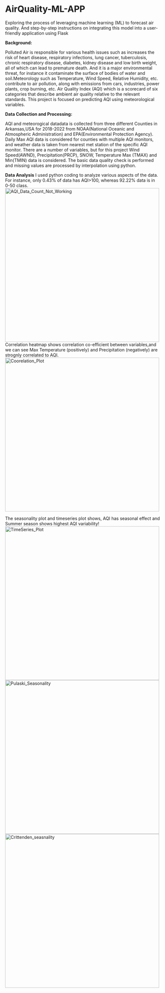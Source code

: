 # AirQuality-ML-APP
Exploring the process of leveraging machine learning (ML) to forecast air quality. And step-by-step instructions on integrating this model into a user-friendly application using Flask

**Background:**

Polluted Air is responsible for various health issues such as increases the risk of heart disease, respiratory infections, lung cancer, tuberculosis, chronic respiratory disease, diabetes, kidney disease and low birth weight, all of which can lead to premature death. And it is a major environmental threat, for instance it contaminate the surface of bodies of water and soil.Meteorology such as Temperature, Wind Speed, Relative Humidity, etc. contribute to air pollution, along with emissions from cars, industries, power plants, crop burning, etc. Air Quality Index (AQI) which is a scorecard of six categories that describe ambient air quality relative to the relevant standards. This project is focused on predicting AQI using meteorological variables.

**Data Collection and Processing:**

AQI and meteorogical datadata is collected from three different Counties in Arkansas,USA for 2018-2022 from NOAA(National Oceanic and Atmospheric Administration) and EPA(Environmental Protection Agency). Daily Max AQI data is considered for counties with multiple AQI monitors, and weather data is taken from nearest met station of the specific AQI monitor. There are a number of variables, but for this project Wind Speed(AWND), Precipitation(PRCP), SNOW, Temperature Max (TMAX) and Min(TMIN) data is considered. The basic data quality check is performed and missing values are processed by interpolation using python.

**Data Analysis**
I used python coding to analyze various aspects of the data. For instance, only 0.43% of data has AQI>100, whereas 92.22% data is in 0-50 class.
<img src="https://github.com/iqbal-T19/image/blob/main/AQI%20counts_Overall.png?raw=true" width="500" alt="AQI_Data_Count_Not_Working">
Correlation heatmap shows correlation co-efficient between variables,and we can see Max Temperature (positively)  and  Precipitation (negatively) are strognly correlated to AQI. 
<img src="https://github.com/iqbal-T19/image/blob/main/Corr%20plot.png?raw=true" width="500" alt="Coorelation_Plot">

The seasonality plot and timeseries plot shows, AQI has seasonal effect and Summer season shows highest AQI variability!
<img src="https://github.com/iqbal-T19/image/blob/main/TimeSeries_Plot.png?raw=true" width="500" alt="TimeSeries_Plot">
<img src="https://github.com/iqbal-T19/image/blob/main/Seasonality_Pulaski.png?raw=true" width="500" alt="Pulaski_Seasonality">
<img src="https://github.com/iqbal-T19/image/blob/main/Seasonality_Crittenden.png?raw=true" width="500" alt="Crittenden_seasnality">


